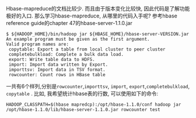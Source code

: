 Hbase-mapreduce的文档比较少. 而且由于版本变化比较快, 因此代码是了解功能极好的入口. 那么学习hbase-mapreduce, 从哪里的代码入手呢?
参考hbase reference guide的chapter 47的hbase-server-1.1.0.jar
```
$ ${HADOOP_HOME}/bin/hadoop jar ${HBASE_HOME}/hbase-server-VERSION.jar
An example program must be given as the first argument.
Valid program names are:
 copytable: Export a table from local cluster to peer cluster
 completebulkload: Complete a bulk data load.
 export: Write table data to HDFS.
 import: Import data written by Export.
 importtsv: Import data in TSV format.
 rowcounter: Count rows in HBase table
```
一共有6个样列,分别是`rowcounter`,`importtsv`, `import`, `export`,`completebulkload`, `copytable` .
比如, 我希望统计hbase表的行数, 可以使用如下的命令:
```
HADOOP_CLASSPATH=$(hbase mapredcp):/opt/hbase-1.1.0/conf hadoop jar /opt/hbase-1.1.0/lib/hbase-server-1.1.0.jar rowcounter test
```

